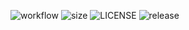 ![workflow](https://github.com/matonico/SET08103/actions/workflows/main.yml/badge.svg)
![size](https://img.shields.io/tokei/lines/github/matonico/SET08103)
![LICENSE](https://img.shields.io/github/license/matonico/SET08103?style=for-the-badge)
![release](https://img.shields.io/github/v/release/matonico/SET08103)

